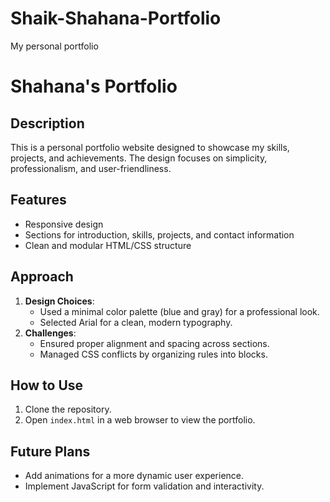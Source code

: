 # Shaik-Shahana-Portfolio
My personal portfolio
# Shahana's Portfolio

## Description
This is a personal portfolio website designed to showcase my skills, projects, and achievements. The design focuses on simplicity, professionalism, and user-friendliness.

## Features
- Responsive design
- Sections for introduction, skills, projects, and contact information
- Clean and modular HTML/CSS structure

## Approach
1. **Design Choices**: 
   - Used a minimal color palette (blue and gray) for a professional look.
   - Selected Arial for a clean, modern typography.
2. **Challenges**: 
   - Ensured proper alignment and spacing across sections.
   - Managed CSS conflicts by organizing rules into blocks.

## How to Use
1. Clone the repository.
2. Open `index.html` in a web browser to view the portfolio.

## Future Plans
- Add animations for a more dynamic user experience.
- Implement JavaScript for form validation and interactivity.
